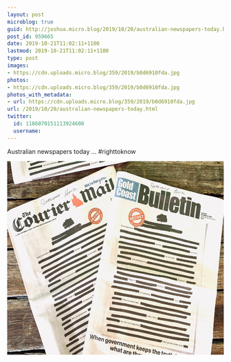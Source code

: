 ```yaml
---
layout: post
microblog: true
guid: http://joshua.micro.blog/2019/10/20/australian-newspapers-today.html
post_id: 959665
date: 2019-10-21T11:02:11+1100
lastmod: 2019-10-21T11:02:11+1100
type: post
images:
- https://cdn.uploads.micro.blog/359/2019/b0d6910fda.jpg
photos:
- https://cdn.uploads.micro.blog/359/2019/b0d6910fda.jpg
photos_with_metadata:
- url: https://cdn.uploads.micro.blog/359/2019/b0d6910fda.jpg
url: /2019/10/20/australian-newspapers-today.html
twitter:
  id: 1186070151113924608
  username: 
---
```

Australian newspapers today ... #righttoknow

<img src="uploads/2019/b0d6910fda.jpg" width="600" height="449" alt="" />
